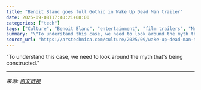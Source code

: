 ```yaml
---
title: "Benoit Blanc goes full Gothic in Wake Up Dead Man trailer"
date: 2025-09-08T17:40:21+08:00
categories: ["tech"]
tags: ["Culture", "Benoit Blanc", "entertainment", "film trailers", "Netflix", "streaming television", "Trailers", "Wake Up Dead Man"]
summary: "\"To understand this case, we need to look around the myth that's being constructed.\""
source_url: "https://arstechnica.com/culture/2025/09/wake-up-dead-man-trailer-teases-classic-locked-room-puzzle/"
---
```


"To understand this case, we need to look around the myth that's being constructed."

---

*来源: [原文链接](https://arstechnica.com/culture/2025/09/wake-up-dead-man-trailer-teases-classic-locked-room-puzzle/)*
